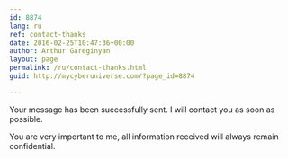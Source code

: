 ```yaml
---
id: 8874
lang: ru
ref: contact-thanks
date: 2016-02-25T10:47:36+00:00
author: Arthur Gareginyan
layout: page
permalink: /ru/contact-thanks.html
guid: http://mycyberuniverse.com/?page_id=8874

---
```

Your message has been successfully sent. I will contact you as soon as possible.

You are very important to me, all information received will always remain confidential.
